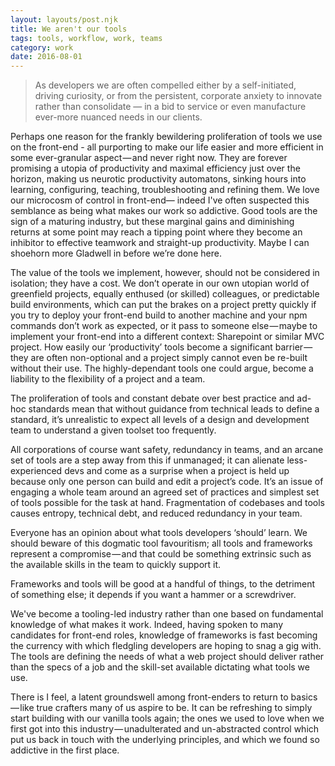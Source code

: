 ```yaml
---
layout: layouts/post.njk
title: We aren't our tools
tags: tools, workflow, work, teams
category: work
date: 2016-08-01
---
```


> As developers we are often compelled either by a self-initiated, driving curiosity, or from the persistent, corporate anxiety to innovate rather than consolidate — in a bid to service or even manufacture ever-more nuanced needs in our clients.

Perhaps one reason for the frankly bewildering proliferation of tools we use on the front-end - all purporting to make our life easier and more efficient in some ever-granular aspect — and never right now. They are forever promising a utopia of productivity and maximal efficiency just over the horizon, making us neurotic productivity automatons, sinking hours into learning, configuring, teaching, troubleshooting and refining them. We love our microcosm of control in front-end— indeed I've often suspected this semblance as being what makes our work so addictive.
Good tools are the sign of a maturing industry, but these marginal gains and diminishing returns at some point may reach a tipping point where they become an inhibitor to effective teamwork and straight-up productivity. Maybe I can shoehorn more Gladwell in before we’re done here.

The value of the tools we implement, however, should not be considered in isolation; they have a cost. We don’t operate in our own utopian world of greenfield projects, equally enthused (or skilled) colleagues, or predictable build environments, which can put the brakes on a project pretty quickly if you try to deploy your front-end build to another machine and your npm commands don’t work as expected, or it pass to someone else — maybe to implement your front-end into a different context: Sharepoint or similar MVC project. How easily our ‘productivity’ tools become a significant barrier — they are often non-optional and a project simply cannot even be re-built without their use. The highly-dependant tools one could argue, become a liability to the flexibility of a project and a team.

The proliferation of tools and constant debate over best practice and ad-hoc standards mean that without guidance from technical leads to define a standard, it’s unrealistic to expect all levels of a design and development team to understand a given toolset too frequently.

All corporations of course want safety, redundancy in teams, and an arcane set of tools are a step away from this if unmanaged; it can alienate less-experienced devs and come as a surprise when a project is held up because only one person can build and edit a project’s code. It’s an issue of engaging a whole team around an agreed set of practices and simplest set of tools possible for the task at hand. Fragmentation of codebases and tools causes entropy, technical debt, and reduced redundancy in your team.

Everyone has an opinion about what tools developers ‘should’ learn. We should beware of this dogmatic tool favouritism; all tools and frameworks represent a compromise — and that could be something extrinsic such as the available skills in the team to quickly support it.

Frameworks and tools will be good at a handful of things, to the detriment of something else; it depends if you want a hammer or a screwdriver.

We've become a tooling-led industry rather than one based on fundamental knowledge of what makes it work. Indeed, having spoken to many candidates for front-end roles, knowledge of frameworks is fast becoming the currency with which fledgling developers are hoping to snag a gig with. The tools are defining the needs of what a web project should deliver rather than the specs of a job and the skill-set available dictating what tools we use.

There is I feel, a latent groundswell among front-enders to return to basics — like true crafters many of us aspire to be. It can be refreshing to simply start building with our vanilla tools again; the ones we used to love when we first got into this industry — unadulterated and un-abstracted control which put us back in touch with the underlying principles, and which we found so addictive in the first place.
